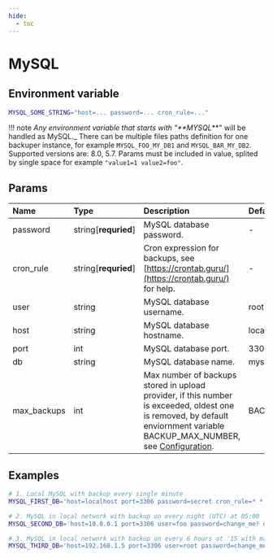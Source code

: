 ```yaml
---
hide:
  - toc
---
```


# MySQL

## Environment variable

```bash
MYSQL_SOME_STRING="host=... password=... cron_rule=..."
```

!!! note
    _Any environment variable that starts with "**MYSQL_**" will be handled as MySQL._ There can be multiple files paths definition for one backuper instance, for example `MYSQL_FOO_MY_DB1` and `MYSQL_BAR_MY_DB2`. Supported versions are: 8.0, 5.7. Params must be included in value, splited by single space for example `"value1=1 value2=foo"`.

## Params

| Name        | Type                 | Description                                                                                                                                                                                 | Default           |
| :---------- | :------------------- | :------------------------------------------------------------------------------------------------------------------------------------------------------------------------------------------ | :---------------- |
| password    | string[**requried**] | MySQL database password.                                                                                                                                                                    | -                 |
| cron_rule   | string[**requried**] | Cron expression for backups, see [https://crontab.guru/](https://crontab.guru/) for help.                                                                                                   | -                 |
| user        | string               | MySQL database username.                                                                                                                                                                    | root              |
| host        | string               | MySQL database hostname.                                                                                                                                                                    | localhost         |
| port        | int                  | MySQL database port.                                                                                                                                                                        | 3306              |
| db          | string               | MySQL database name.                                                                                                                                                                        | mysql             |
| max_backups | int                  | Max number of backups stored in upload provider, if this number is exceeded, oldest one is removed, by default enviornment variable BACKUP_MAX_NUMBER, see [Configuration](./../configuration.md). | BACKUP_MAX_NUMBER |


## Examples

```bash
# 1. Local MySQL with backup every single minute
MYSQL_FIRST_DB='host=localhost port=3306 password=secret cron_rule=* * * * *'

# 2. MySQL in local network with backup on every night (UTC) at 05:00
MYSQL_SECOND_DB='host=10.0.0.1 port=3306 user=foo password=change_me! db=bar cron_rule=0 5 * * *'

# 3. MySQL in local network with backup on every 6 hours at '15 with max number of backups of 20
MYSQL_THIRD_DB='host=192.168.1.5 port=3306 user=root password=change_me_please! db=project cron_rule=15 */3 * * * max_backups=20'
```

<br>
<br>
